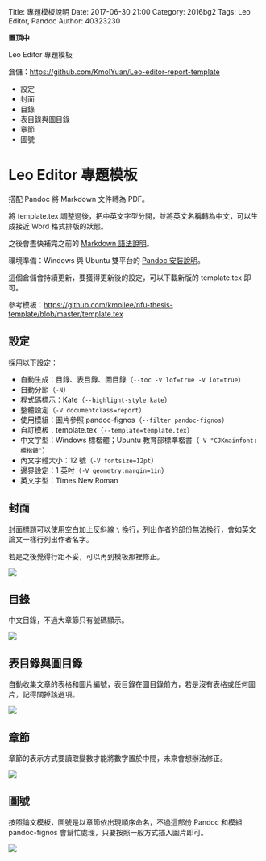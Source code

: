 Title: 專題模板說明
Date: 2017-06-30 21:00
Category: 2016bg2
Tags: Leo Editor, Pandoc
Author: 40323230

**置頂中**

Leo Editor 專題模板

倉儲：<https://github.com/KmolYuan/Leo-editor-report-template>

+ 設定
+ 封面
+ 目錄
+ 表目錄與圖目錄
+ 章節
+ 圖號

<!-- PELICAN_END_SUMMARY -->

Leo Editor 專題模板
===

搭配 Pandoc 將 Markdown 文件轉為 PDF。

將 template.tex 調整過後，把中英文字型分開，並將英文名稱轉為中文，可以生成接近 Word 格式排版的狀態。

之後會盡快補完之前的 [Markdown 語法說明]。

環境準備：Windows 與 Ubuntu 雙平台的 [Pandoc 安裝說明]。

這個倉儲會持續更新，要獲得更新後的設定，可以下載新版的 template.tex 即可。

參考模板：<https://github.com/kmollee/nfu-thesis-template/blob/master/template.tex>

設定
---

採用以下設定：

* 自動生成：目錄、表目錄、圖目錄（`--toc -V lof=true -V lot=true`）
* 自動分節（`-N`）
* 程式碼標示：Kate（`--highlight-style kate`）
* 整體設定（`-V documentclass=report`）
* 使用模組：圖片參照 pandoc-fignos（`--filter pandoc-fignos`）
* 自訂模板：template.tex（`--template=template.tex`）
* 中文字型：Windows 標楷體；Ubuntu 教育部標準楷書（`-V "CJKmainfont:標楷體"`）
* 內文字體大小：12 號（`-V fontsize=12pt`）
* 邊界設定：1 英吋（`-V geometry:margin=1in`）
* 英文字型：Times New Roman

封面
---

封面標題可以使用空白加上反斜線 `\` 換行，列出作者的部份無法換行，會如英文論文一樣行列出作者名字。

若是之後覺得行距不妥，可以再到模板那裡修正。

![](https://raw.githubusercontent.com/coursemdetw/project_site_files/gh-pages/files/2016spring/g2/Python_solvespace/0315_01.png)

目錄
---

中文目錄，不過大章節只有號碼顯示。

![](https://raw.githubusercontent.com/coursemdetw/project_site_files/gh-pages/files/2016spring/g2/Python_solvespace/0315_02.png)

表目錄與圖目錄
---

自動收集文章的表格和圖片編號，表目錄在圖目錄前方，若是沒有表格或任何圖片，記得關掉該選項。

![](https://raw.githubusercontent.com/coursemdetw/project_site_files/gh-pages/files/2016spring/g2/Python_solvespace/0315_03.png)

章節
---

章節的表示方式要讀取變數才能將數字置於中間，未來會想辦法修正。

![](https://raw.githubusercontent.com/coursemdetw/project_site_files/gh-pages/files/2016spring/g2/Python_solvespace/0315_04.png)

圖號
---

按照論文模板，圖號是以章節依出現順序命名，不過這部份 Pandoc 和模組 pandoc-fignos 會幫忙處理，只要按照一般方式插入圖片即可。

![](https://raw.githubusercontent.com/coursemdetw/project_site_files/gh-pages/files/2016spring/g2/Python_solvespace/0315_05.png)

[Pandoc 安裝說明]: http://project.mde.tw/blog/pandoc-markdown-zhuan-pdf-ge-shi.html
[Markdown 語法說明]: http://project.mde.tw/blog/pandoc-markdown-ji-ben-yu-fa-jie-shao.html